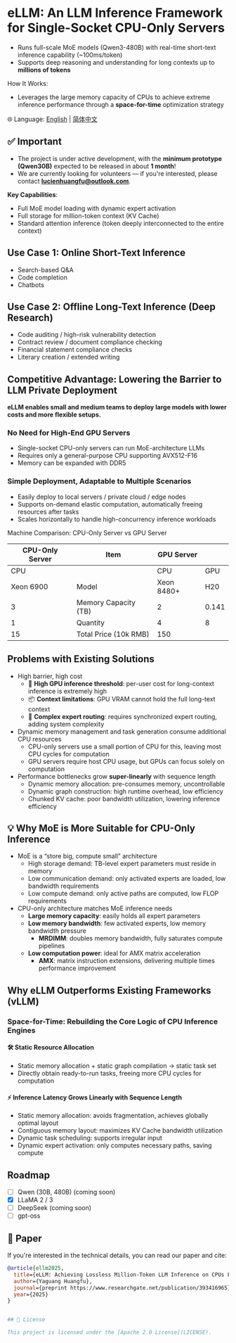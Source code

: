 # eLLM: An LLM Inference Framework for Single-Socket CPU-Only Servers
- Runs full-scale MoE models (Qwen3-480B) with real-time short-text inference capability (~100ms/token)
- Supports deep reasoning and understanding for long contexts up to **millions of tokens**

How It Works:
- Leverages the large memory capacity of CPUs to achieve extreme inference performance through a **space-for-time** optimization strategy

🌐 Language: [English](README.md) | [简体中文](README.zh-CN.md)

## ✅ Important
* The project is under active development, with the **minimum prototype (Qwen30B)** expected to be released in about **1 month**!  
* We are currently looking for volunteers — if you're interested, please contact **lucienhuangfu@outlook.com**.

**Key Capabilities**:
* Full MoE model loading with dynamic expert activation
* Full storage for million-token context (KV Cache)
* Standard attention inference (token deeply interconnected to the entire context)

## Use Case 1: Online Short-Text Inference
* Search-based Q&A
* Code completion
* Chatbots

## Use Case 2: Offline Long-Text Inference (Deep Research)
- Code auditing / high-risk vulnerability detection
- Contract review / document compliance checking  
- Financial statement compliance checks
- Literary creation / extended writing

## Competitive Advantage: Lowering the Barrier to LLM Private Deployment

**eLLM enables small and medium teams to deploy large models with lower costs and more flexible setups.**

### No Need for High-End GPU Servers
- Single-socket CPU-only servers can run MoE-architecture LLMs  
- Requires only a general-purpose CPU supporting AVX512-F16  
- Memory can be expanded with DDR5

### Simple Deployment, Adaptable to Multiple Scenarios
- Easily deploy to local servers / private cloud / edge nodes  
- Supports on-demand elastic computation, automatically freeing resources after tasks  
- Scales horizontally to handle high-concurrency inference workloads

Machine Comparison: CPU-Only Server vs GPU Server

| CPU-Only Server | Item | GPU Server | |
|----------|--------------|------------|------|
|CPU ||CPU|GPU| 
| Xeon 6900| Model           | Xeon 8480+     | H20   |
|3| Memory Capacity (TB) | 2 | 0.141 |
|1| Quantity          |4        | 8  |
|15| Total Price (10k RMB) |150| 

## Problems with Existing Solutions
- High barrier, high cost
  - 🧠 **High GPU inference threshold**: per-user cost for long-context inference is extremely high
  - 📦 **Context limitations**: GPU VRAM cannot hold the full long-text context
  - 🔀 **Complex expert routing**: requires synchronized expert routing, adding system complexity
- Dynamic memory management and task generation consume additional CPU resources
  - CPU-only servers use a small portion of CPU for this, leaving most CPU cycles for computation
  - GPU servers require host CPU usage, but GPUs can focus solely on computation
- Performance bottlenecks grow **super-linearly** with sequence length
  - Dynamic memory allocation: pre-consumes memory, uncontrollable
  - Dynamic graph construction: high runtime overhead, low efficiency
  - Chunked KV cache: poor bandwidth utilization, lowering inference efficiency

## 💡 Why MoE is More Suitable for CPU-Only Inference

- MoE is a “store big, compute small” architecture
  - High storage demand: TB-level expert parameters must reside in memory  
  - Low communication demand: only activated experts are loaded, low bandwidth requirements  
  - Low compute demand: only active paths are computed, low FLOP requirements  
- CPU-only architecture matches MoE inference needs
  - **Large memory capacity**: easily holds all expert parameters  
  - **Low memory bandwidth**: few activated experts, low memory bandwidth pressure
    - **MRDIMM**: doubles memory bandwidth, fully saturates compute pipelines  
  - **Low computation power**: ideal for AMX matrix acceleration
    - **AMX**: matrix instruction extensions, delivering multiple times performance improvement

## Why eLLM Outperforms Existing Frameworks (vLLM)

### Space-for-Time: Rebuilding the Core Logic of CPU Inference Engines

#### 🛠️ Static Resource Allocation
- Static memory allocation + static graph compilation → static task set
- Directly obtain ready-to-run tasks, freeing more CPU cycles for computation

#### ⚡ Inference Latency Grows **Linearly** with Sequence Length
- Static memory allocation: avoids fragmentation, achieves globally optimal layout  
- Contiguous memory layout: maximizes KV Cache bandwidth utilization  
- Dynamic task scheduling: supports irregular input  
- Dynamic expert activation: only computes necessary paths, saving compute

## Roadmap
* [ ] Qwen (30B, 480B) (coming soon)
* [x] LLaMA 2 / 3
* [ ] DeepSeek (coming soon)
* [ ] gpt-oss

## 📄 Paper

If you're interested in the technical details, you can read our paper and cite:

```bibtex
@article{ellm2025,
  title={eLLM: Achieving Lossless Million-Token LLM Inference on CPUs Faster Than GPUs},
  author={Yaguang Huangfu},
  journal={preprint https://www.researchgate.net/publication/393416965},
  year={2025}
}


## 📜 License

This project is licensed under the [Apache 2.0 License](LICENSE).




